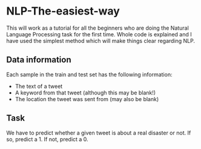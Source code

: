 # NLP-The-easiest-way
This will work as a tutorial for all the beginners who are doing the Natural Language Processing task for the first time. Whole code is explained and I have used the simplest method which will make things clear regarding NLP.
## Data information
Each sample in the train and test set has the following information:
<ul>
  <li>The text of a tweet</li>

  <li>A keyword from that tweet (although this may be blank!)</li>

  <li>The location the tweet was sent from (may also be blank)</li> 
</ul>

## Task
We have to predict whether a given tweet is about a real disaster or not. If so, predict a 1. If not, predict a 0.
